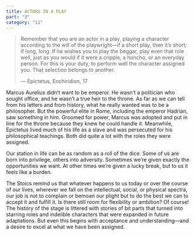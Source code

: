 ```yaml
---
title: ACTORS IN A PLAY
part: "3"
category: "11"
---
```


> Remember that you are an actor in a play, playing a character according to the will of the playwright—if a short play, then it’s short; if long, long. If he wishes you to play the beggar, play even that role well, just as you would if it were a cripple, a honcho, or an everyday person. For this is your duty, to perform well the character assigned you. That selection belongs to another.
>
> — Epictetus, Enchiridion, 17

Marcus Aurelius didn’t want to be emperor. He wasn’t a politician who sought office, and he wasn’t a true heir to the throne. As far as we can tell from his letters and from history, what he really wanted was to be a philosopher. But the powerful elite in Rome, including the emperor Hadrian, saw something in him. Groomed for power, Marcus was adopted and put in line for the throne because they knew he could handle it. Meanwhile, Epictetus lived much of his life as a slave and was persecuted for his philosophical teachings. Both did quite a lot with the roles they were assigned.

Our station in life can be as random as a roll of the dice. Some of us are born into privilege, others into adversity. Sometimes we’re given exactly the opportunities we want. At other times we’re given a lucky break, but to us it feels like a burden.

The Stoics remind us that whatever happens to us today or over the course of our lives, wherever we fall on the intellectual, social, or physical spectra, our job is not to complain or bemoan our plight but to do the best we can to accept it and fulfill it. Is there still room for flexibility or ambition? Of course! The history of the stage is littered with stories of bit parts that turned into starring roles and indelible characters that were expanded in future adaptations. But even this begins with acceptance and understanding—and a desire to excel at what we have been assigned.
